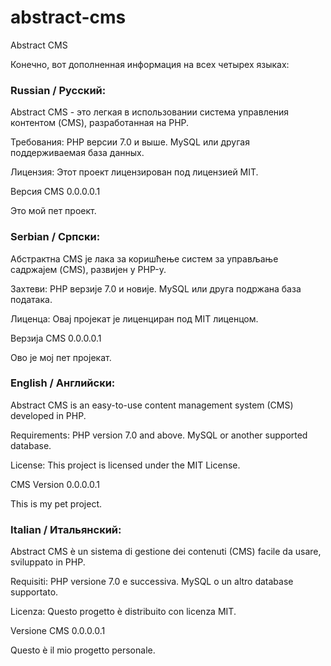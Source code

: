 # abstract-cms
Abstract CMS

Конечно, вот дополненная информация на всех четырех языках:

### Russian / Русский:
Abstract CMS - это легкая в использовании система управления контентом (CMS), разработанная на PHP.

Требования:
PHP версии 7.0 и выше.
MySQL или другая поддерживаемая база данных.

Лицензия:
Этот проект лицензирован под лицензией MIT.

Версия CMS 0.0.0.0.1

Это мой пет проект.

### Serbian / Српски:
Абстрактна CMS је лака за коришћење систем за управљање садржајем (CMS), развијен у PHP-у.

Захтеви:
PHP верзије 7.0 и новије.
MySQL или друга подржана база података.

Лиценца:
Овај пројекат је лиценциран под MIT лиценцом.

Верзија CMS 0.0.0.0.1

Ово је мој пет пројекат.

### English / Английски:
Abstract CMS is an easy-to-use content management system (CMS) developed in PHP.

Requirements:
PHP version 7.0 and above.
MySQL or another supported database.

License:
This project is licensed under the MIT License.

CMS Version 0.0.0.0.1

This is my pet project.

### Italian / Итальянский:
Abstract CMS è un sistema di gestione dei contenuti (CMS) facile da usare, sviluppato in PHP.

Requisiti:
PHP versione 7.0 e successiva.
MySQL o un altro database supportato.

Licenza:
Questo progetto è distribuito con licenza MIT.

Versione CMS 0.0.0.0.1

Questo è il mio progetto personale.